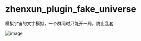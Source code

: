 # zhenxun_plugin_fake_universe
模拟宇宙的文字模拟，一个群同时只能开一局，防止乱套

![image](https://github.com/sophisticate9008/zhenxun_plugin_fake_universe/assets/94435821/b13e5c32-578b-4f36-afbe-ae8aaa9ea84e)

